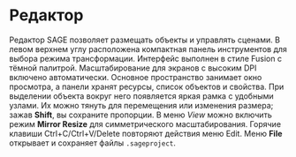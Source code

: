 # Редактор

Редактор SAGE позволяет размещать объекты и управлять сценами. В левом верхнем углу расположена компактная панель инструментов для выбора режима трансформации. Интерфейс выполнен в стиле Fusion
с тёмной палитрой. Масштабирование для экранов с высоким DPI включено
автоматически. Основное пространство занимает окно просмотра, а панели хранят
ресурсы, список объектов и свойства. При выделении объекта вокруг него появляется
яркая рамка с удобными узлами. Их можно тянуть для перемещения или изменения
размера; зажав **Shift**, вы сохраните пропорции. В меню *View* можно включить
режим **Mirror Resize** для симметрического масштабирования. Горячие клавиши
Ctrl+C/Ctrl+V/Delete повторяют действия меню Edit. Меню **File** открывает и
сохраняет файлы ``.sageproject``.
